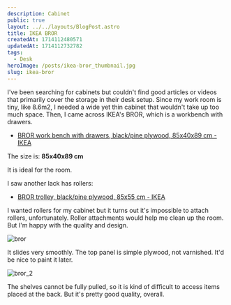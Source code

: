 ```yaml
---
description: Cabinet
public: true
layout: ../../layouts/BlogPost.astro
title: IKEA BROR
createdAt: 1714112480571
updatedAt: 1714112732782
tags:
  - Desk
heroImage: /posts/ikea-bror_thumbnail.jpg
slug: ikea-bror
---
```



I've been searching for cabinets but couldn't find good articles or videos that primarily cover the storage in their desk setup.
Since my work room is tiny, like 8.6m2, I needed a wide yet thin cabinet that wouldn't take up too much space.
Then, I came across IKEA's BROR, which is a workbench with drawers.

- [BROR work bench with drawers, black/pine plywood, 85x40x89 cm - IKEA](https://www.ikea.com/jp/en/p/bror-work-bench-with-drawers-black-pine-plywood-50494301/)

The size is: **85x40x89 cm**

It is ideal for the room.

I saw another lack has rollers:

- [BROR trolley, black/pine plywood, 85x55 cm - IKEA](https://www.ikea.com/jp/en/p/bror-trolley-black-pine-plywood-40333851/)

I wanted rollers for my cabinet but it turns out it's impossible to attach rollers, unfortunately.
Roller attachments would help me clean up the room.
But I'm happy with the quality and design.

![bror](/posts/ikea-bror_bror.jpg)

It slides very smoothly.
The top panel is simple plywood, not varnished.
It'd be nice to paint it later.

![bror_2](/posts/ikea-bror_bror-2.jpg)

The shelves cannot be fully pulled, so it is kind of difficult to access items placed at the back.
But it's pretty good quality, overall.
